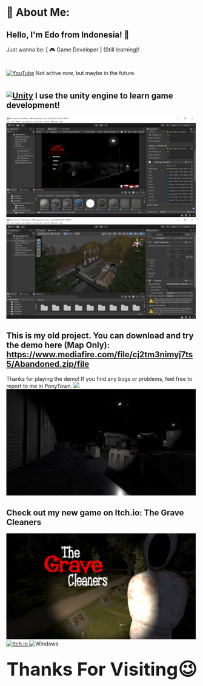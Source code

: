 # 💫 About Me:
## Hello, I'm Edo from Indonesia! 👋  
Just wanna be: [ 🎮 Game Developer ] (Still learning)!
#
[![YouTube](https://img.shields.io/badge/YouTube-@Legatox-FF0000?style=for-the-badge&logo=youtube)](https://www.youtube.com/@Legatox) Not active now, but maybe in the future.
# 

## [![Unity](https://img.shields.io/badge/Unity-%23000000.svg?logo=unity&logoColor=white)](https://unity.com/) I use the unity engine to learn game development!
<img src="https://raw.githubusercontent.com/NoteXD777/NoteXD777/main/Screenshot/AbandonedProject1.png" width="500">
<img src="https://raw.githubusercontent.com/NoteXD777/NoteXD777/main/Screenshot/AbandonedProject2.png" width="500">

## This is my old project. You can download and try the demo here (Map Only): https://www.mediafire.com/file/cj2tm3nimyj7ts5/Abandoned.zip/file
Thanks for playing the demo! If you find any bugs or problems, feel free to report to me in PonyTown.
<img src="https://raw.githubusercontent.com/NoteXD777/NoteXD777/main/Screenshot/abandonedRec.gif" width="500">
<img src="https://raw.githubusercontent.com/NoteXD777/NoteXD777/main/Screenshot/Abandoned2.jpg" width="500">

## Check out my new game on Itch.io: The Grave Cleaners
<img src="https://raw.githubusercontent.com/NoteXD777/NoteXD777/main/Screenshot/Tgc.png" width="500">
<a href="https://gabut-games.itch.io/the-grave-cleaners">
  <img src="https://static.itch.io/images/badge.svg" alt="Itch.io" width="250"/>
</a><img src="https://img.shields.io/badge/Platform-Windows-blue?logo=windows" alt="Windows"/>

## <p align="center" ><font size="10"> Thanks For Visiting😉 </font></p>
<!-- Proudly created with GPRM ( https://gprm.itsvg.in ) -->
